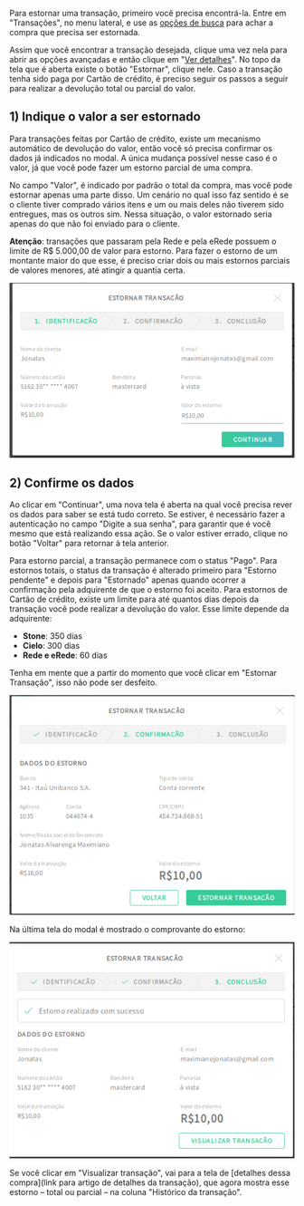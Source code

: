 Para estornar uma transação, primeiro você precisa encontrá-la. Entre em "Transações", no menu lateral, e use as [opções de busca](https://github.com/pagarme/Manual-Pilot-Alfa/blob/master/Transacoes/Encontrando%20transa%C3%A7%C3%B5es.md) para achar a compra que precisa ser estornada. 

Assim que você encontrar a transação desejada, clique uma vez nela para abrir as opções avançadas e então clique em "[Ver detalhes](https://pagarme.github.io/Manual-NovaDashboard-Alfa/Vendo%20os%20detalhes%20de%20uma%20transa%C3%A7%C3%A3o)". No topo da tela que é aberta existe o botão "Estornar", clique nele. Caso a transação tenha sido paga por Cartão de crédito, é preciso seguir os passos a seguir para realizar a devolução total ou parcial do valor.

## 1) Indique o valor a ser estornado

Para transações feitas por Cartão de crédito, existe um mecanismo automático de devolução do valor, então você só precisa confirmar os dados já indicados no modal. A única mudança possível nesse caso é o valor, já que você pode fazer um estorno parcial de uma compra.

No campo "Valor", é indicado por padrão o total da compra, mas você pode estornar apenas uma parte disso. Um cenário no qual isso faz sentido é se o cliente tiver comprado vários itens e um ou mais deles não tiverem sido entregues, mas os outros sim. Nessa situação, o valor estornado seria apenas do que não foi enviado para o cliente. 

**Atenção**: transações que passaram pela Rede e pela eRede possuem o limite de R$ 5.000,00 de valor para estorno. Para fazer o estorno de um montante maior do que esse, é preciso criar dois ou mais estornos parciais de valores menores, até atingir a quantia certa.

<p align="center" > <img src="img/Transações/Estornando Transacoes Cartao/modalEstorno.png" /> </p>


## 2) Confirme os dados

Ao clicar em "Continuar", uma nova tela é aberta na qual você precisa rever os dados para saber se está tudo correto. Se estiver, é necessário fazer a autenticação no campo "Digite a sua senha", para garantir que é você mesmo que está realizando essa ação. Se o valor estiver errado, clique no botão "Voltar" para retornar à tela anterior. 

Para estorno parcial, a transação permanece com o status "Pago". Para estornos totais, o status da transação é alterado primeiro para "Estorno pendente" e depois para "Estornado" apenas quando ocorrer a confirmação pela adquirente de que o estorno foi aceito. Para estornos de Cartão de crédito, existe um limite para até quantos dias depois da transação você pode realizar a devolução do valor. Esse limite depende da adquirente:

- **Stone**: 350 dias
- **Cielo**: 300 dias
- **Rede e eRede**: 60 dias

Tenha em mente que a partir do momento que você clicar em "Estornar Transação", isso não pode ser desfeito. 

<p align="center" > <img src="img/Transações/Estornando Transacoes Boleto/modalConfirmacao.png" /> </p>

Na última tela do modal é mostrado o comprovante do estorno: 

<p align="center" > <img src="img/Transações/Estornando Transacoes Cartao/modalOperacao.png" /> </p>

Se você clicar em "Visualizar transação", vai para a tela de [detalhes dessa compra](link para artigo de detalhes da transação), que agora mostra esse estorno – total ou parcial – na coluna "Histórico da transação".  
